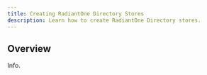 ```yaml
---
title: Creating RadiantOne Directory Stores
description: Learn how to create RadiantOne Directory stores.
---
```


## Overview

Info.